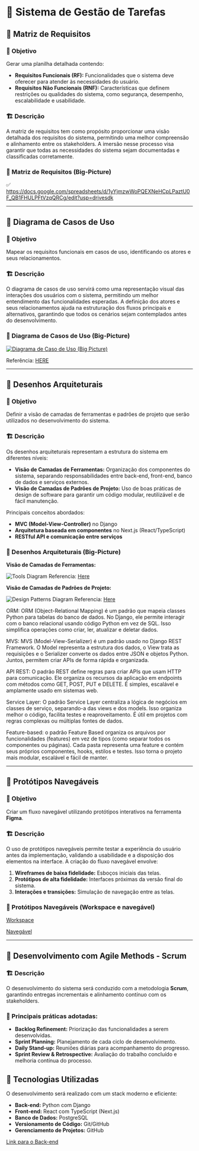 # 🚀 Sistema de Gestão de Tarefas 

## 📌 Matriz de Requisitos
### 🎯  Objetivo
Gerar uma planilha detalhada contendo:
- **Requisitos Funcionais (RF):** Funcionalidades que o sistema deve oferecer para atender às necessidades do usuário.
- **Requisitos Não Funcionais (RNF):** Características que definem restrições ou qualidades do sistema, como segurança, desempenho, escalabilidade e usabilidade.

### 🏗️ Descrição 
A matriz de requisitos tem como propósito proporcionar uma visão detalhada dos requisitos do sistema, permitindo uma melhor compreensão e alinhamento entre os stakeholders. A imersão nesse processo visa garantir que todas as necessidades do sistema sejam documentadas e classificadas corretamente.

### 📜 Matriz de Requisitos (Big-Picture)
✅ https://docs.google.com/spreadsheets/d/1yYjmzwWoPQEXNeHCpLPaztU0F_QB1FHULPFtVzqQRCg/edit?usp=drivesdk

---


## 📌 Diagrama de Casos de Uso
### 🎯 Objetivo
Mapear os requisitos funcionais em casos de uso, identificando os atores e seus relacionamentos.

### 🏗️ Descrição
O diagrama de casos de uso servirá como uma representação visual das interações dos usuários com o sistema, permitindo um melhor entendimento das funcionalidades esperadas. A definição dos atores e seus relacionamentos ajuda na estruturação dos fluxos principais e alternativos, garantindo que todos os cenários sejam contemplados antes do desenvolvimento.

### 📜 Diagrama de Casos de Uso (Big-Picture)
[![Diagrama de Caso de Uso (Big Picture)](https://drive.google.com/thumbnail?id=1sQHxPK_Wj4Ge-EhAupZWP5G2NxJWphkl)](https://drive.google.com/file/d/1sQHxPK_Wj4Ge-EhAupZWP5G2NxJWphkl/view?usp=sharing)

Referência: [HERE](https://drive.google.com/file/d/1G0ASWGfHC9LwzlMKUKj1P6tQT36Ttk-R/view?usp=sharing)


---


## 📌 Desenhos Arquiteturais
### 🎯 Objetivo
Definir a visão de camadas de ferramentas e padrões de projeto que serão utilizados no desenvolvimento do sistema.

### 🏗️ Descrição
Os desenhos arquiteturais representam a estrutura do sistema em diferentes níveis:
- **Visão de Camadas de Ferramentas:** Organização dos componentes do sistema, separando responsabilidades entre back-end, front-end, banco de dados e serviços externos.
- **Visão de Camadas de Padrões de Projeto:** Uso de boas práticas de design de software para garantir um código modular, reutilizável e de fácil manutenção.

Principais conceitos abordados:
- **MVC (Model-View-Controller)** no Django
- **Arquitetura baseada em componentes** no Next.js (React/TypeScript)
- **RESTful API e comunicação entre serviços**

### 📜 Desenhos Arquiteturais (Big-Picture)

**Visão de Camadas de Ferramentas:**

![Tools Diagram](assets/tools-diagram.jpg)
Referencia: [Here](https://drive.google.com/file/d/14MJlVH2kfbPF1Wq-PdXQGgUWIRlJXR1Z/view?usp=sharing)

**Visão de Camadas de Padrões de Projeto:**

![Design Patterns Diagram](assets/design-patterns-diagram.jpg)
Referencia: [Here](https://drive.google.com/file/d/1F_oUw0ZNWFO2L5j2ztnevedhOZMdENYT/view?usp=sharing)

ORM: ORM (Object-Relational Mapping) é um padrão que mapeia classes Python para tabelas do banco de dados. No Django, ele permite interagir com o banco relacional usando código Python em vez de SQL. Isso simplifica operações como criar, ler, atualizar e deletar dados.

MVS: MVS (Model-View-Serializer) é um padrão usado no Django REST Framework. O Model representa a estrutura dos dados, o View trata as requisições e o Serializer converte os dados entre JSON e objetos Python. Juntos, permitem criar APIs de forma rápida e organizada.

API REST: O padrão REST define regras para criar APIs que usam HTTP para comunicação. Ele organiza os recursos da aplicação em endpoints com métodos como GET, POST, PUT e DELETE. É simples, escalável e amplamente usado em sistemas web.

Service Layer: O padrão Service Layer centraliza a lógica de negócios em classes de serviço, separando-a das views e dos models. Isso organiza melhor o código, facilita testes e reaproveitamento. É útil em projetos com regras complexas ou múltiplas fontes de dados.

Feature-based: o padrão Feature Based organiza os arquivos por funcionalidades (features) em vez de tipos (como separar todos os componentes ou páginas). Cada pasta representa uma feature e contém seus próprios componentes, hooks, estilos e testes. Isso torna o projeto mais modular, escalável e fácil de manter.

---


## 📌 Protótipos Navegáveis
### 🎯 Objetivo
Criar um fluxo navegável utilizando protótipos interativos na ferramenta **Figma**.

### 🏗️ Descrição
O uso de protótipos navegáveis permite testar a experiência do usuário antes da implementação, validando a usabilidade e a disposição dos elementos na interface. A criação do fluxo navegável envolve:
1. **Wireframes de baixa fidelidade:** Esboços iniciais das telas.
2. **Protótipos de alta fidelidade:** Interfaces próximas da versão final do sistema.
3. **Interações e transições:** Simulação de navegação entre as telas.

### 📜 Protótipos Navegáveis (Workspace e navegável)
[Workspace](https://www.figma.com/design/Nflh2VV3d03zD9NitOLNxy/Prototipos---tarefas?node-id=2-2&p=f&t=UNsZltgTjY2MN32A-0)

[Navegável](https://www.figma.com/proto/Nflh2VV3d03zD9NitOLNxy/Prototipos-tarefas?node-id=2-2&p=f&t=UNsZltgTjY2MN32A-0&scaling=min-zoom&content-scaling=fixed&page-id=2%3A2&starting-point-node-id=18%3A6&show-proto-sidebar=1)

---


## 📌 Desenvolvimento com Agile Methods - Scrum
### 🏗️ Descrição
O desenvolvimento do sistema será conduzido com a metodologia **Scrum**, garantindo entregas incrementais e alinhamento contínuo com os stakeholders.

### 🔄 Principais práticas adotadas:
- **Backlog Refinement:** Priorização das funcionalidades a serem desenvolvidas.
- **Sprint Planning:** Planejamento de cada ciclo de desenvolvimento.
- **Daily Stand-up:** Reuniões diárias para acompanhamento do progresso.
- **Sprint Review & Retrospective:** Avaliação do trabalho concluído e melhoria contínua do processo.

## 🔧 Tecnologias Utilizadas
O desenvolvimento será realizado com um stack moderno e eficiente:
- **Back-end:** Python com Django
- **Front-end:** React com TypeScript (Next.js)
- **Banco de Dados:** PostgreSQL
- **Versionamento de Código:** Git/GitHub
- **Gerenciamento de Projetos:** GitHub


[Link para o Back-end](https://github.com/peddro1/BackEnd_SISGETASK)